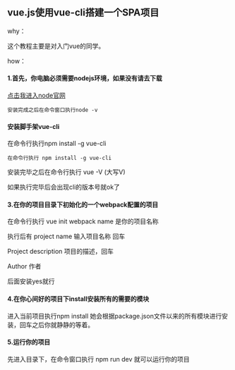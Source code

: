 ## vue.js使用vue-cli搭建一个SPA项目

why：

这个教程主要是对入门vue的同学。

how：

#### 1.首先，你电脑必须需要nodejs环境，如果没有请去下载

[点击我进入node官网](https://nodejs.org/en/)

```
安装完成之后在命令窗口执行node -v
```



#### 安装脚手架vue-cli

在命令行执行npm install -g vue-cli

```
在命令行执行 npm install -g vue-cli
```

安装完毕之后在命令行执行 vue -V (大写V)

如果执行完毕后会出现cli的版本号就ok了

#### 3.在你的项目目录下初始化的一个webpack配置的项目

在命令行执行 vue init webpack name 是你的项目名称

执行后有 project name<name> 输入项目名称 回车

Project description 项目的描述，回车

Author 作者

后面安装yes就行

#### 4.在你心间好的项目下install安装所有的需要的模块

进入当前项目执行npm install 她会根据package.json文件以来的所有模块进行安装，回车之后你就静静的等着。

#### 5.运行你的项目

先进入目录下，在命令窗口执行 npm run dev 就可以运行你的项目 